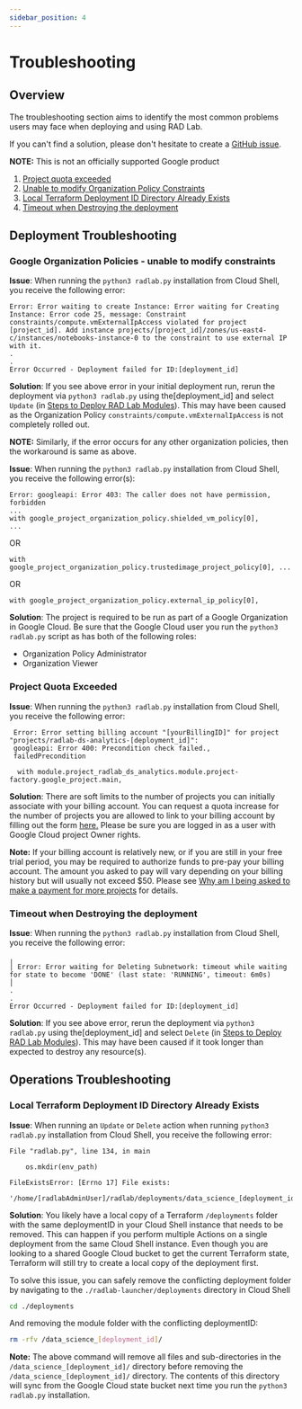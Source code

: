 ```yaml
---
sidebar_position: 4
---
```


# Troubleshooting

## Overview
 The troubleshooting section aims to identify the most common problems users may face when deploying and using RAD Lab. 

 If you can't find a solution, please don't hesitate to create a [GitHub issue](https://github.com/GoogleCloudPlatform/rad-lab/issues).

 **NOTE:**  This is not an officially supported Google product

1. [Project quota exceeded](../rad-lab-launcher/troubleshooting.md#project-quota-exceeded)
2. [Unable to modify Organization Policy Constraints](../rad-lab-launcher/troubleshooting.md#google-organization-policies---unable-to-modify-constraints)
3. [Local Terraform Deployment ID Directory Already Exists](../rad-lab-launcher/troubleshooting.md#local-terraform-deployment-id-directory-already-exists)
4. [Timeout when Destroying the deployment](../rad-lab-launcher/troubleshooting.md#timeout-when-destroying-the-deployment)

## Deployment Troubleshooting

### Google Organization Policies - unable to modify constraints
**Issue**: When running the `python3 radlab.py` installation from Cloud Shell, you receive the following error:

```
Error: Error waiting to create Instance: Error waiting for Creating Instance: Error code 25, message: Constraint constraints/compute.vmExternalIpAccess violated for project [project_id]. Add instance projects/[project_id]/zones/us-east4-c/instances/notebooks-instance-0 to the constraint to use external IP with it.
.
.
Error Occurred - Deployment failed for ID:[deployment_id]
```

**Solution**: If you see above error in your initial deployment run, rerun the deployment via ```python3 radlab.py``` using the[deployment_id] and select `Update` (in [Steps to Deploy RAD Lab Modules](../rad-lab-launcher/launcher_deployment/launcher.md#deploy-a-rad-lab-module)). This may have been caused as the Organization Policy ```constraints/compute.vmExternalIpAccess``` is not completely rolled out.

**NOTE:** Similarly, if the error occurs for any other organization policies, then the workaround is same as above.  

**Issue**:
When running the `python3 radlab.py` installation from Cloud Shell, you receive the following error(s):

```
Error: googleapi: Error 403: The caller does not have permission, forbidden
...
with google_project_organization_policy.shielded_vm_policy[0],
...
```

OR

```
with google_project_organization_policy.trustedimage_project_policy[0], ...
```

OR
```
with google_project_organization_policy.external_ip_policy[0],
```

**Solution**: The project is required to be run as part of a Google Organization in Google Cloud. Be sure that the Google Cloud user you run the ```python3 radlab.py``` script as has both of the following roles:

- Organization Policy Administrator
- Organization Viewer

### Project Quota Exceeded
**Issue**: When running the `python3 radlab.py` installation from Cloud Shell, you receive the following error: 

```
 Error: Error setting billing account "[yourBillingID]" for project "projects/radlab-ds-analytics-[deployment_id]": 
 googleapi: Error 400: Precondition check failed., 
 failedPrecondition

  with module.project_radlab_ds_analytics.module.project-factory.google_project.main,
```

**Solution**: There are soft limits to the number of projects you can initially associate with  your billing account. You can request a quota increase for the number of projects you are allowed to link to your billing account by filling out the form [here.](https://support.google.com/code/contact/billing_quota_increase) 
Please be sure you are logged in as a user with Google Cloud project Owner rights. 

**Note:** If your billing account is relatively new, or if you are still in your free trial period,  you may be required to authorize funds to pre-pay your billing account. The amount you asked to pay will vary depending on your billing history but will usually not exceed $50. Please see [Why am I being asked to make a payment for more projects](https://support.google.com/cloud/answer/6330231?hl=en#) for details.

### Timeout when Destroying the deployment
**Issue**: When running the `python3 radlab.py` installation from Cloud Shell, you receive the following error:

```
╷
│ Error: Error waiting for Deleting Subnetwork: timeout while waiting for state to become 'DONE' (last state: 'RUNNING', timeout: 6m0s)
│ 
.
.
Error Occurred - Deployment failed for ID:[deployment_id]
```

**Solution**: If you see above error, rerun the deployment via ```python3 radlab.py``` using the[deployment_id] and select `Delete` (in [Steps to Deploy RAD Lab Modules](../rad-lab-launcher/launcher_deployment/launcher.md#deploy-a-rad-lab-module)). This may have been caused if it took longer than expected to destroy any resource(s).

## Operations Troubleshooting

### Local Terraform Deployment ID Directory Already Exists
**Issue**:  When running an `Update` or `Delete` action when running `python3 radlab.py` installation from Cloud Shell, you receive the following error:

```
File "radlab.py", line 134, in main

    os.mkdir(env_path)

FileExistsError: [Errno 17] File exists:
 '/home/[radlabAdminUser]/radlab/deployments/data_science_[deployment_id]'
```

**Solution**:  You likely have a local copy of a Terraform `/deployments` folder with the same deploymentID in your Cloud Shell instance that needs to be removed. This can happen if you  perform multiple Actions on a single deployment from the same Cloud Shell instance. Even though you are looking to a shared Google Cloud bucket to get the current Terraform state, Terraform will still try to create a local copy of the deployment first.

To solve this issue, you can safely remove the conflicting deployment folder by navigating to the `./radlab-launcher/deployments` directory in Cloud Shell

```bash
cd ./deployments
```

And removing the module folder with the conflicting deploymentID:

```bash
rm -rfv /data_science_[deployment_id]/
```

**Note:** The above command will remove all files and sub-directories in the ```/data_science_[deployment_id]/``` directory before removing the ```/data_science_[deployment_id]/``` directory. The contents of this directory will sync from the Google Cloud state bucket next time you run the `python3 radlab.py` installation.
